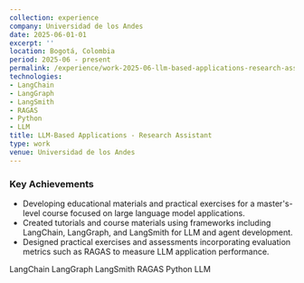 ```yaml
---
collection: experience
company: Universidad de los Andes
date: 2025-06-01-01
excerpt: ''
location: Bogotá, Colombia
period: 2025-06 - present
permalink: /experience/work-2025-06-llm-based-applications-research-assistant
technologies:
- LangChain
- LangGraph
- LangSmith
- RAGAS
- Python
- LLM
title: LLM-Based Applications - Research Assistant
type: work
venue: Universidad de los Andes
---
```


### Key Achievements

* Developing educational materials and practical exercises for a master's-level course focused on large language model applications.
* Created tutorials and course materials using frameworks including LangChain, LangGraph, and LangSmith for LLM and agent development.
* Designed practical exercises and assessments incorporating evaluation metrics such as RAGAS to measure LLM application performance.



<div class="archive__item-tags">
  <span class="archive__tag">LangChain</span>
  <span class="archive__tag">LangGraph</span>
  <span class="archive__tag">LangSmith</span>
  <span class="archive__tag">RAGAS</span>
  <span class="archive__tag">Python</span>
  <span class="archive__tag">LLM</span>
</div>
